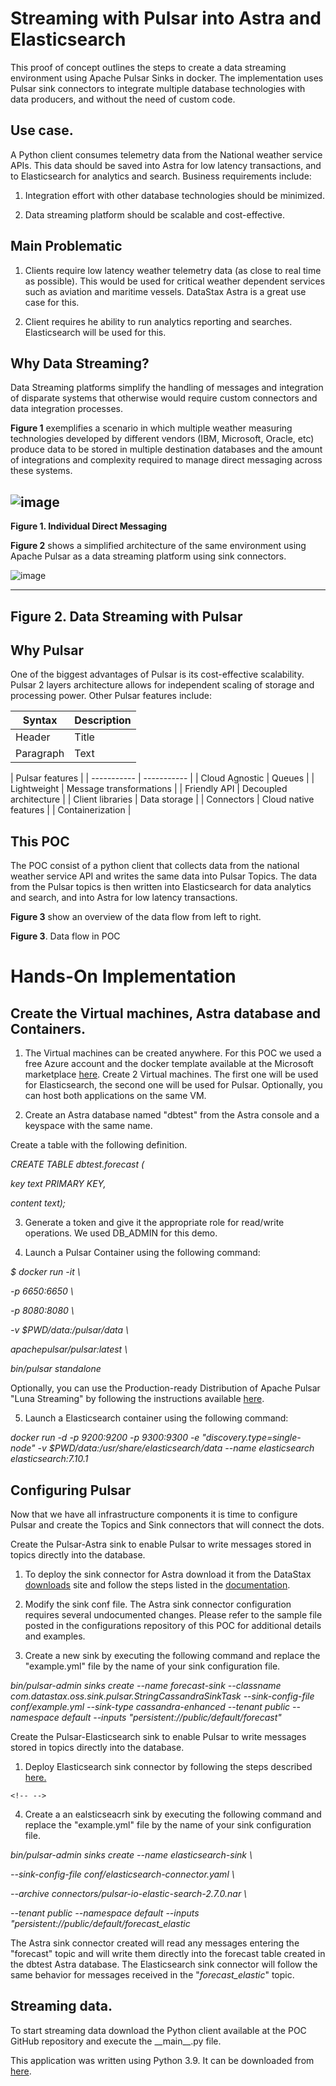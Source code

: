 # Streaming with Pulsar into Astra and Elasticsearch

This proof of concept outlines the steps to create a data
streaming environment using Apache Pulsar Sinks in docker. The
implementation uses Pulsar sink connectors to integrate multiple
database technologies with data producers, and without the need of
custom code.

## Use case.

A Python client consumes telemetry data from the National weather
service APIs. This data should be saved into Astra for low latency
transactions, and to Elasticsearch for analytics and search. Business
requirements include:

1.  Integration effort with other database technologies should be
    minimized.

2.  Data streaming platform should be scalable and cost-effective.

## Main Problematic

1.  Clients require low latency weather telemetry data (as close to real
    time as possible). This would be used for critical weather dependent
    services such as aviation and maritime vessels. DataStax Astra is a
    great use case for this.

2.  Client requires he ability to run analytics reporting and searches.
    Elasticsearch will be used for this.

## Why Data Streaming?

Data Streaming platforms simplify the handling of messages and
integration of disparate systems that otherwise would require custom
connectors and data integration processes.

**Figure 1** exemplifies a scenario in which multiple weather measuring
technologies developed by different vendors (IBM, Microsoft, Oracle,
etc) produce data to be stored in multiple destination databases and the
amount of integrations and complexity required to manage direct
messaging across these systems.

![image](https://user-images.githubusercontent.com/80357022/113936550-e8803580-97c5-11eb-9997-4afeafd3282c.png)
  --------------------------------------------------------------------------------
  **Figure 1. Individual Direct Messaging**

**Figure 2** shows a simplified architecture of the same environment
using Apache Pulsar as a data streaming platform using sink connectors.

![image](https://user-images.githubusercontent.com/80357022/113936746-3ac15680-97c6-11eb-95ca-02380f8198e5.png)

  ------------------------------------------
  **Figure 2. Data Streaming with Pulsar**
  ------------------------------------------

## Why Pulsar

One of the biggest advantages of Pulsar is its cost-effective
scalability. Pulsar 2 layers architecture allows for independent scaling
of storage and processing power. Other Pulsar features include:


| Syntax      | Description |
| ----------- | ----------- |
| Header      | Title       |
| Paragraph   | Text        |

| Pulsar features  |
| ----------- | ----------- |
| Cloud Agnostic   | Queues                  |
| Lightweight      | Message transformations |
| Friendly API     | Decoupled architecture  |
| Client libraries | Data storage            |
| Connectors       | Cloud native features   |
| Containerization |


## This POC

The POC consist of a python client that collects data from the national
weather service API and writes the same data into Pulsar Topics. The
data from the Pulsar topics is then written into Elasticsearch for data
analytics and search, and into Astra for low latency transactions.

**Figure 3** show an overview of the data flow from left to right.



**Figure 3**. Data flow in POC

# Hands-On Implementation

## Create the Virtual machines, Astra database and Containers.

1.  The Virtual machines can be created anywhere. For this POC we used a
    free Azure account and the docker template available at the
    Microsoft marketplace
    [here](https://azuremarketplace.microsoft.com/en-us/marketplace/apps/cloud-infrastructure-services.docker_ubuntu?tab=overview).
    Create 2 Virtual machines. The first one will be used for
    Elasticsearch, the second one will be used for Pulsar. Optionally,
    you can host both applications on the same VM.

2.  Create an Astra database named "dbtest" from the Astra console and a
    keyspace with the same name.

Create a table with the following definition.

*CREATE TABLE dbtest.forecast (*

*key text PRIMARY KEY,*

*content text);*

3.  Generate a token and give it the appropriate role for read/write
    operations. We used DB_ADMIN for this demo.

4.  Launch a Pulsar Container using the following command:

*\$ docker run -it \\*

*-p 6650:6650 \\*

*-p 8080:8080 \\*

*-v \$PWD/data:/pulsar/data \\*

*apachepulsar/pulsar:latest \\*

*bin/pulsar standalone*

Optionally, you can use the Production-ready Distribution of Apache
Pulsar "Luna Streaming" by following the instructions available
[here](https://docs.datastax.com/en/luna/streaming/1.0/quickstart-helm-installs.html).

5.  Launch a Elasticsearch container using the following command:

*docker run -d -p 9200:9200 -p 9300:9300 -e
\"discovery.type=single-node\" -v
\$PWD/data:/usr/share/elasticsearch/data \--name elasticsearch
elasticsearch:7.10.1*

## Configuring Pulsar

Now that we have all infrastructure components it is time to configure
Pulsar and create the Topics and Sink connectors that will connect the
dots.

Create the Pulsar-Astra sink to enable Pulsar to write messages stored
in topics directly into the database.

1.  To deploy the sink connector for Astra download it from the DataStax
    [downloads](https://downloads.datastax.com/#apc) site and follow the
    steps listed in the
    [documentation](https://docs.datastax.com/en/pulsar-connector/1.4/pulsarInstall.html).

2.  Modify the sink conf file. The Astra sink connector configuration
    requires several undocumented changes. Please refer to the sample
    file posted in the configurations repository of this POC for
    additional details and examples.

3.  Create a new sink by executing the following command and replace the
    "example.yml" file by the name of your sink configuration file.

*bin/pulsar-admin sinks create \--name forecast-sink \--classname
com.datastax.oss.sink.pulsar.StringCassandraSinkTask \--sink-config-file
conf/example.yml \--sink-type cassandra-enhanced \--tenant public
\--namespace default \--inputs \"persistent://public/default/forecast\"*

Create the Pulsar-Elasticsearch sink to enable Pulsar to write messages
stored in topics directly into the database.

1.  Deploy Elasticsearch sink connector by following the steps described
    [here.](https://pulsar.apache.org/docs/en/io-elasticsearch-sink/)

```{=html}
<!-- -->
```
4.  Create a an ealsticseacrh sink by executing the following command
    and replace the "example.yml" file by the name of your sink
    configuration file.

*bin/pulsar-admin sinks create \--name elasticsearch-sink \\*

*\--sink-config-file conf/elasticsearch-connector.yaml \\*

*\--archive connectors/pulsar-io-elastic-search-2.7.0.nar \\*

*\--tenant public \--namespace default \--inputs
\"persistent://public/default/forecast_elastic*

The Astra sink connector created will read any messages entering the
"forecast" topic and will write them directly into the forecast table
created in the dbtest Astra database. The Elasticsearch sink connector
will follow the same behavior for messages received in the
"*forecast_elastic*" topic.

## Streaming data.

To start streaming data download the Python client available at the POC
GitHub repository and execute the \_\_main\_\_.py file.

This application was written using Python 3.9. It can be downloaded from
[here](https://www.python.org/downloads/).
